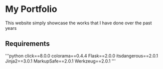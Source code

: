 # My Portfolio
This website simply showcase the works that I have done over the past years
## Requirements
'''python
click==8.0.0
colorama==0.4.4
Flask==2.0.0
itsdangerous==2.0.1
Jinja2==3.0.1
MarkupSafe==2.0.1
Werkzeug==2.0.1
'''
